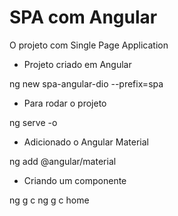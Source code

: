 # SPA com Angular

O projeto com Single Page Application

* Projeto criado em Angular

ng new spa-angular-dio --prefix=spa

* Para rodar o projeto

ng serve -o

* Adicionado o Angular Material

ng add @angular/material

* Criando um componente

ng g c <nome do componente>
ng g c home
